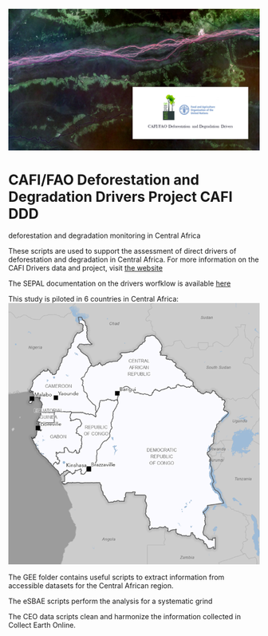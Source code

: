 ![banner](/images/header.png)

# CAFI/FAO Deforestation and Degradation Drivers Project CAFI DDD
deforestation and degradation monitoring in Central Africa

These scripts are used to support the assessment of direct drivers of deforestation and degradation in Central Africa. 
For more information on the CAFI Drivers data and project, visit [the website](https://www.fao.org/in-action/sepal/activities/drivers/en)

The SEPAL documentation on the drivers worfklow is available [here](https://docs.sepal.io/en/latest/workflows/drivers.html)

This study is piloted in 6 countries in Central Africa: 
![CAFI study area](/images/study_area.png)

The GEE folder contains useful scripts to extract information from accessible datasets for the Central African region.

The eSBAE scripts perform the analysis for a systematic grind

The CEO data scripts clean and harmonize the information collected in Collect Earth Online. 

